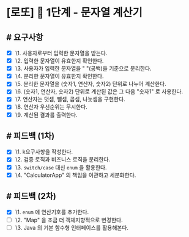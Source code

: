 # [로또] 🚀 1단계 - 문자열 계산기

## # 요구사항

- [x] \1. 사용자로부터 입력한 문자열을 받는다.
- [x] \2. 입력한 문자열이 유효한지 확인한다.
- [x] \3. 사용자가 입력한 문자열을 " "(공백)을 기준으로 분리한다.
- [x] \4. 분리한 문자열이 유효한지 확인한다.
- [x] \5. 분리한 문자열을 (숫자1, 연산자, 숫자2) 단위로 나누어 계산한다.
- [x] \6. (숫자1, 연산자, 숫자2) 단위로 계산된 값은 그 다음 "숫자1" 로 사용한다.
- [x] \7. 연산자는 덧셈, 뺄셈, 곱셈, 나눗셈을 구현한다.
- [x] \8. 연산자 우선순위는 무시한다.
- [x] \9. 계산된 결과를 출력한다.

## # 피드백 (1차)

- [x] \1. k요구사항을 작성한다.
- [x] \2. 검증 로직과 비즈니스 로직을 분리한다.
- [x] \3. `switch/case` 대신 `enum` 을 활용한다.
- [x] \4. "CalculatorApp" 의 책임을 이관하고 세분화한다.

## # 피드백 (2차)

- [x] \1. `enum` 에 연산기호를 추가한다.
- [ ] \2. "Map" 을 조금 더 객체지향적으로 변경한다.
- [ ] \3. Java 의 기본 함수형 인터페이스를 활용해본다.

